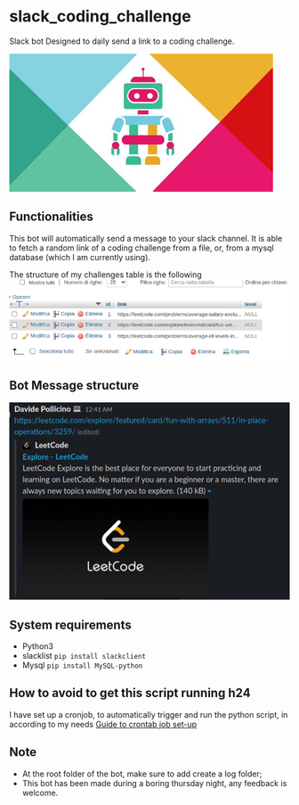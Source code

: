 # slack_coding_challenge
Slack bot Designed to daily send a link to a coding challenge.

![image](img/logo.jpeg)


## Functionalities
This bot will automatically send a message to your slack channel. 
It is able to fetch a random link of a coding challenge from a file, or, from a mysql database (which I am currently using).

The structure of my challenges table is the following
![database](img/db.png)

## Bot Message structure
![challenge screenshot](img/challenge.png)

## System requirements
* Python3
* slacklist ```pip install slackclient```
* Mysql ```pip install MySQL-python```

## How to avoid to get this script running h24
I have set up a cronjob, to automatically trigger and run the python script, in according to my needs
[Guide to crontab job set-up](https://www.digitalocean.com/community/tutorials/how-to-use-cron-to-automate-tasks-ubuntu-1804)

## Note
* At the root folder of the bot, make sure to add create a log folder; 
* This bot has been made during a boring thursday night, any feedback is welcome. 
